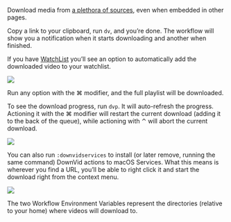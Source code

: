 Download media from [a plethora of sources](https://rg3.github.io/youtube-dl/supportedsites.html), even when embedded in other pages.

Copy a link to your clipboard, run `dv`, and you’re done. The workflow will show you a notification when it starts downloading and another when finished.

If you have [WatchList](https://github.com/vitorgalvao/alfred-workflows/tree/master/WatchList) you’ll see an option to automatically add the downloaded video to your watchlist.

![](https://i.imgur.com/8W1gKXv.png)
 
Run any option with the ⌘ modifier, and the full playlist will be downloaded.

To see the download progress, run `dvp`. It will auto-refresh the progress. Actioning it with the ⌘ modifier will restart the current download (adding it to the back of the queue), while actioning with ⌃ will abort the current download.

![](https://i.imgur.com/92TfpDM.png)
 
You can also run `:downvidservices` to install (or later remove, running the same command) DownVid actions to macOS Services. What this means is wherever you find a URL, you’ll be able to right click it and start the download right from the context menu.

![](https://i.imgur.com/rOxAzRk.png)

The two Workflow Environment Variables represent the directories (relative to your home) where videos will download to.
